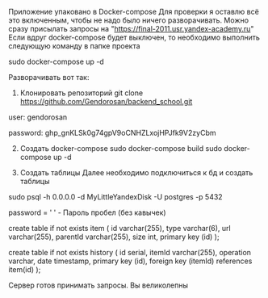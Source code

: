 Приложение упаковано в Docker-compose
Для проверки я оставлю всё это включенным, чтобы не надо было ничего разворачивать.
Можно сразу присылать запросы на "https://final-2011.usr.yandex-academy.ru"
Если вдруг docker-compose будет выключен, то необходимо выполнить следующую команду в папке проекта

sudo docker-compose up -d

Разворачивать вот так:

1. Клонировать репозиторий
git clone https://github.com/Gendorosan/backend_school.git

user: gendorosan

password: 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

2. Создать docker-compose
sudo docker-compose build 
sudo docker-compose up -d

3. Создать таблицы
Далее необходимо подключиться к бд и создать таблицы

sudo psql -h 0.0.0.0 -d MyLittleYandexDisk -U postgres -p 5432

password = ' ' - Пароль пробел (без кавычек)

create table if not exists item
(
    id varchar(255),
    type varchar(6),
    url varchar(255),
    parentId varchar(255),
    size int,
    primary key (id)
);

create table if not exists history
(
    id serial,
    itemId varchar(255),
    operation varchar,
    date timestamp,
    primary key (id),
    foreign key (itemId) references item(id)
);

Сервер готов принимать запросы. Вы великолепны
